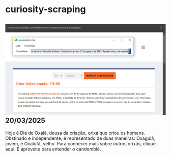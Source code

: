 # curiosity-scraping
![Budget](./execucao.png)
20/03/2025
-
Hoje é Dia de Oxalá, deusa da criação, orixá que criou os homens. Obstinado e independente, é representado de duas maneiras: Oxaguiã, jovem, e Oxalufã, velho. Para conhecer mais sobre outros orixás, clique aqui. E aproveite para entender o candomblé.
